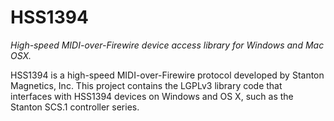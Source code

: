 # HSS1394

*High-speed MIDI-over-Firewire device access library for Windows and Mac OSX.*

HSS1394 is a high-speed MIDI-over-Firewire protocol developed by Stanton Magnetics, Inc.
This project contains the LGPLv3 library code that interfaces with HSS1394 devices on Windows and OS X, such as the Stanton SCS.1 controller series.
